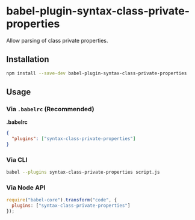 # babel-plugin-syntax-class-private-properties

Allow parsing of class private properties.

## Installation

```sh
npm install --save-dev babel-plugin-syntax-class-private-properties
```

## Usage

### Via `.babelrc` (Recommended)

**.babelrc**

```json
{
  "plugins": ["syntax-class-private-properties"]
}
```

### Via CLI

```sh
babel --plugins syntax-class-private-properties script.js
```

### Via Node API

```javascript
require("babel-core").transform("code", {
  plugins: ["syntax-class-private-properties"]
});
```
